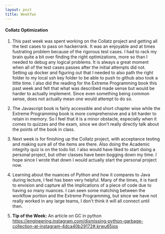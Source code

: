 ```yaml
---
layout: post
title: WeekTwo
---
```


#### Collatz Optimization

1. This past week was spent working on the Collatz project and getting all the test cases to pass on hackerrank. It was an enjoyable and at times fustrating problem because of the rigorous test cases. I had to rack my brain quite a bit over finding the right optimizations, more so than I needed to debug any logical problems. It is always a great moment when all of the test cases passes after the initial attempts did not. Setting up docker and figuring out that I needed to also path the right folder to my local ssh key folder to be able to push to github also took a little time. I also did the reading for the Extreme Programming book this past week and felt that what was described made sense but would be harder to actually implement. Since even something being common sense, does not actually mean one would attempt to do so. 

2. The Javascript book is fairly accessible and short chapter wise while the Extreme Programming book is more comprehensive and a bit harder to retain in memory. So I feel that it is a minor obstacle, especially when it comes to quizzes and the exam, since we don't really directly talk about the points of the book in class.

3. Next week is for finishing up the Collatz project, with acceptance testing and making sure all of the items are there. Also doing the Academic integrity quiz is on the todo list. I also would have liked to start doing a personal project, but other classes have been bogging down my time. I hope since I wrote that down I would actually start the personal project now.

4. Learning about the nuances of Python and how it compares to Java during lecture, I feel has been very helpful. Many of the times, it is hard to envision and capture all the implications of a piece of code due to having so many nuances. I can seen some matching between the workflow portion and the Extreme Programming, but since we have not really worked in any large teams, I don't think it will all connect until then.

5. **Tip of the Week:** An article on GC in python 
https://engineering.instagram.com/dismissing-python-garbage-collection-at-instagram-4dca40b29172#.krwu65iqs
